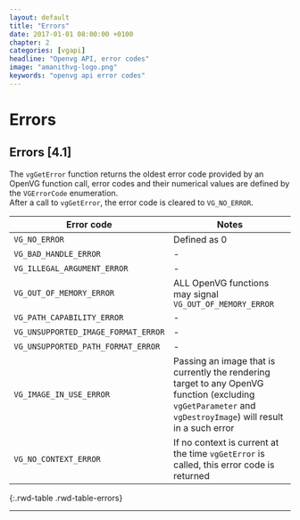 ```yaml
---
layout: default
title: "Errors"
date: 2017-01-01 08:00:00 +0100
chapter: 2
categories: [vgapi]
headline: "Openvg API, error codes"
image: "amanithvg-logo.png"
keywords: "openvg api error codes"
---
```


# Errors

## Errors [4.1]

The `vgGetError` function returns the oldest error code provided by an OpenVG function call, error codes and their numerical values are defined by the `VGErrorCode` enumeration.  
After a call to `vgGetError`, the error code is cleared to `VG_NO_ERROR`.

| Error code | Notes |
| ---------- | ----- |
| `VG_NO_ERROR` | Defined as 0 |
| `VG_BAD_HANDLE_ERROR` | - |
| `VG_ILLEGAL_ARGUMENT_ERROR` | - |
| `VG_OUT_OF_MEMORY_ERROR` | ALL OpenVG functions may signal `VG_OUT_OF_MEMORY_ERROR` |
| `VG_PATH_CAPABILITY_ERROR` | - |
| `VG_UNSUPPORTED_IMAGE_FORMAT_ERROR` | - |
| `VG_UNSUPPORTED_PATH_FORMAT_ERROR` | - |
| `VG_IMAGE_IN_USE_ERROR` | Passing an image that is currently the rendering target to any OpenVG function (excluding `vgGetParameter` and `vgDestroyImage`) will result in a such error |
| `VG_NO_CONTEXT_ERROR` | If no context is current at the time `vgGetError` is called, this error code is returned |
{:.rwd-table .rwd-table-errors}

---
